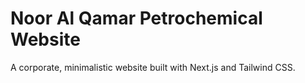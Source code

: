 # Noor Al Qamar Petrochemical Website
A corporate, minimalistic website built with Next.js and Tailwind CSS.